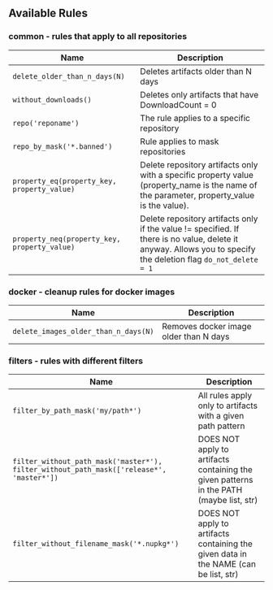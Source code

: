 ## Available Rules

### common - rules that apply to all repositories

| Name | Description | 
| ---        | ---			 |
| `delete_older_than_n_days(N)` | Deletes artifacts older than N days    |
| `without_downloads()` | Deletes only artifacts that have DownloadCount = 0 |
| `repo('reponame')` | The rule applies to a specific repository |
| `repo_by_mask('*.banned')` | Rule applies to mask repositories |
| `property_eq(property_key, property_value)`| Delete repository artifacts only with a specific property value (property_name is the name of the parameter, property_value is the value).|
| `property_neq(property_key, property_value)`| Delete repository artifacts only if the value != specified. If there is no value, delete it anyway. Allows you to specify the deletion flag `do_not_delete = 1`|

### docker - cleanup rules for docker images

| Name | Description | 
| ---        | ---			 |
| `delete_images_older_than_n_days(N)` | Removes docker image older than N days |

### filters - rules with different filters

| Name | Description | 
| ---        | ---			 |
| `filter_by_path_mask('my/path*')` | All rules apply only to artifacts with a given path pattern |
| `filter_without_path_mask('master*'), filter_without_path_mask(['release*', 'master*'])` | DOES NOT apply to artifacts containing the given patterns in the PATH (maybe list, str) |
| `filter_without_filename_mask('*.nupkg*')` | DOES NOT apply to artifacts containing the given data in the NAME (can be list, str) |
